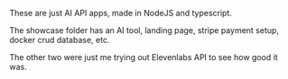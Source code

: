 These are just AI API apps, made in NodeJS and typescript. 

The showcase folder has an AI tool, landing page, stripe payment setup, docker crud database, etc.

The other two were just me trying out Elevenlabs API to see how good it was.
